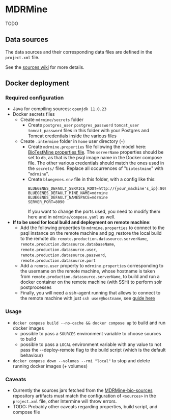 # MDRMine

TODO

## Data sources
The data sources and their corresponding data files are defined in the `project.xml` file.

See the [sources wiki](https://github.com/ecrin-github/mdrmine-bio-sources/wiki) for more details.

## Docker deployment
### Required configuration
- Java for compiling sources: `openjdk 11.0.23`
- Docker secrets files
    - Create `mdrmine/secrets` folder
        - Create `postgres_user` `postgres_password` `tomcat_user` `tomcat_password` files in this folder with your Postgres and Tomcat credentials inside the various files
    - Create `.intermine` folder in `home` user directory (`~`)
        - Create `mdrmine.properties` file following the model here: [BioTestMine properties file](https://raw.githubusercontent.com/intermine/biotestmine/master/data/biotestmine.properties).
        The `serverName` properties should be set to `db`, as that is the psql image name in the Docker compose file. The other various credentials should match the ones used in the `secrets/` files. Replace all occurrences of "`biotestmine`" with "`mdrmine`".
        - Create `bluegenes.env` file in this folder, with a config like this:
            ``` 
            BLUEGENES_DEFAULT_SERVICE_ROOT=http://{your_machine's_ip}:8080/mdrmine
            BLUEGENES_DEFAULT_MINE_NAME=mdrmine
            BLUEGENES_DEFAULT_NAMESPACE=mdrmine
            SERVER_PORT=8090
            ```
            If you want to change the ports used, you need to modify them here and in `mdrmine/compose.yaml` as well.
- **If to be used for local build and deployment on remote machine**:
    - Add the following properties to `mdrmine.properties` to connect to the psql instance on the remote machine and pg_restore the local build to the remote db: `remote.production.datasource.serverName`, `remote.production.datasource.databaseName`, `remote.production.datasource.user`, `remote.production.datasource.password`, `remote.production.datasource.port`
    - Add a `remote.user` property to `mdrmine.properties` corresponding to the username on the remote machine, whose hostname is taken from `remote.production.datasource.serverName`, to build and run a docker container on the remote machine (with SSH) to perform solr postprocesses
    - Finally, you will need a ssh-agent running that allows to connect to the remote machine with just `ssh user@hostname`, see [guide here](https://www.ssh.com/academy/ssh/agent)

### Usage
- `docker compose build --no-cache && docker compose up` to build and run docker images
    - possible to pass a `SOURCES` environment variable to choose sources to build
    - possible to pass a `LOCAL` environment variable with any value to not pass the --deploy-remote flag to the build script (which is the default behaviour)
-  `docker compose down --volumes --rmi "local"` to stop and delete running docker images (+ volumes)
### Caveats
- Currently the sources jars fetched from the [MDRMine-bio-sources](https://github.com/ecrin-github/mdrmine-bio-sources) repository artifacts must match the configuration of `<sources>` in the `project.xml` file, other Intermine will throw errors.
- TODO: Probably other caveats regarding properties, build script, and compose file

